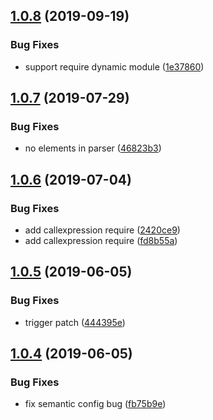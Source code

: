 ## [1.0.8](https://github.com/searchfe/gulp-amd-wrap/compare/v1.0.7...v1.0.8) (2019-09-19)


### Bug Fixes

* support require dynamic module ([1e37860](https://github.com/searchfe/gulp-amd-wrap/commit/1e37860))

## [1.0.7](https://github.com/searchfe/gulp-amd-wrap/compare/v1.0.6...v1.0.7) (2019-07-29)

### Bug Fixes

* no elements in parser ([46823b3](https://github.com/searchfe/gulp-amd-wrap/commit/46823b3))

## [1.0.6](https://github.com/searchfe/gulp-amd-wrap/compare/v1.0.5...v1.0.6) (2019-07-04)


### Bug Fixes

* add callexpression require ([2420ce9](https://github.com/searchfe/gulp-amd-wrap/commit/2420ce9))
* add callexpression require ([fd8b55a](https://github.com/searchfe/gulp-amd-wrap/commit/fd8b55a))

## [1.0.5](https://github.com/searchfe/gulp-amd-wrap/compare/v1.0.4...v1.0.5) (2019-06-05)


### Bug Fixes

* trigger patch ([444395e](https://github.com/searchfe/gulp-amd-wrap/commit/444395e))

## [1.0.4](https://github.com/searchfe/gulp-amd-wrap/compare/v1.0.3...v1.0.4) (2019-06-05)


### Bug Fixes

* fix semantic config bug ([fb75b9e](https://github.com/searchfe/gulp-amd-wrap/commit/fb75b9e))
